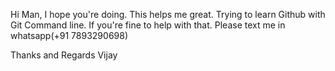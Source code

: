 Hi Man,
I hope you're doing. This helps me great. Trying to learn Github with Git Command line.
If you're fine to help with that. Please text me in whatsapp(+91 7893290698)

Thanks and Regards
Vijay
